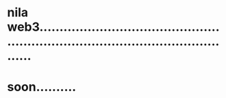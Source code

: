 # nila web3........................................................................................................
# soon..........
